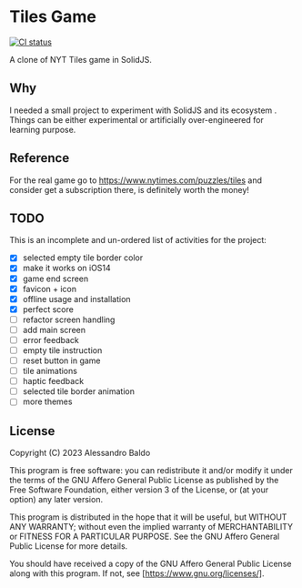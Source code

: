 # Tiles Game

[![CI status](https://github.com/baldoalessandro/tiles_game/workflows/CI/badge.svg)](https://github.com/baldoalessandro/tiles_games/actions)

A clone of NYT Tiles game in SolidJS.

## Why

I needed a small project to experiment with SolidJS and its ecosystem . Things can be either experimental or artificially over-engineered for learning purpose.

## Reference

For the real game go to https://www.nytimes.com/puzzles/tiles and consider get a subscription there, is definitely worth the money!

## TODO

This is an incomplete and un-ordered list of activities for the project:

- [x] selected empty tile border color
- [x] make it works on iOS14
- [x] game end screen
- [x] favicon + icon
- [x] offline usage and installation
- [x] perfect score
- [ ] refactor screen handling
- [ ] add main screen
- [ ] error feedback
- [ ] empty tile instruction
- [ ] reset button in game
- [ ] tile animations
- [ ] haptic feedback
- [ ] selected tile border animation
- [ ] more themes

## License

Copyright (C) 2023 Alessandro Baldo

This program is free software: you can redistribute it and/or modify
it under the terms of the GNU Affero General Public License as published
by the Free Software Foundation, either version 3 of the License, or
(at your option) any later version.

This program is distributed in the hope that it will be useful,
but WITHOUT ANY WARRANTY; without even the implied warranty of
MERCHANTABILITY or FITNESS FOR A PARTICULAR PURPOSE. See the
GNU Affero General Public License for more details.

You should have received a copy of the GNU Affero General Public License
along with this program. If not, see [https://www.gnu.org/licenses/].
